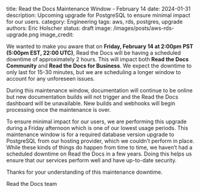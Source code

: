 title: Read the Docs Maintenance Window - February 14
date: 2024-01-31
description: Upcoming upgrade for PostgreSQL to ensure minimal impact for our users.
category: Engineering
tags: aws, rds, postgres, upgrade
authors: Eric Holscher
status: draft
image: /images/posts/aws-rds-upgrade.png
image_credit:

We wanted to make you aware that on **Friday, February 14 at 2:00pm PST (5:00pm EST, 22:00 UTC)**, Read the Docs will be having a scheduled downtime of approximately 2 hours.
This will impact both **Read the Docs Community** and **Read the Docs for Business**.
We expect the downtime to only last for 15-30 minutes, but we are scheduling a longer window to account for any unforeseen issues.

During this maintenance window, documentation will continue to be online but new documentation builds will not trigger and the Read the Docs dashboard will be unavailable.
New builds and webhooks will begin processing once the maintenance is over.

To ensure minimal impact for our users, we are performing this upgrade during a Friday afternoon which is one of our lowest usage periods.
This maintenance window is for a required database version upgrade to PostgreSQL from our hosting provider, which we couldn’t perform in place.
While these kinds of things do happen from time to time, we haven’t had a scheduled downtime on Read the Docs in a few years. Doing this helps us ensure that our services perform well and have up-to-date security.

Thanks for your understanding of this maintenance downtime.

Read the Docs team

